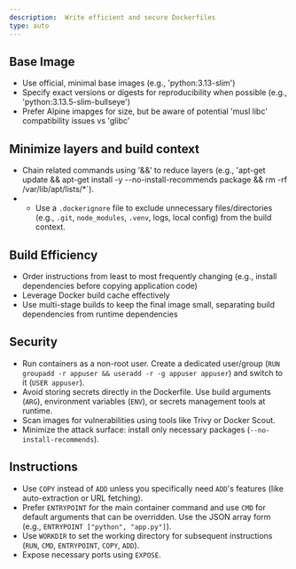```yaml
---
description:  Write efficient and secure Dockerfiles
type: auto
---
```


## Base Image
- Use official, minimal base images (e.g., 'python:3.13-slim')
- Specify exact versions or digests for reproducibility when possible (e.g., 'python:3.13.5-slim-bullseye')
- Prefer Alpine imapges for size, but be aware of potential 'musl libc' compatibility issues vs 'glibc'

## Minimize layers and build context
- Chain related commands using '&&' to reduce layers (e.g., 'apt-get update && apt-get install -y --no-install-recommends package && rm -rf /var/lib/apt/lists/*`).
- - Use a `.dockerignore` file to exclude unnecessary files/directories (e.g., `.git`, `node_modules`, `.venv`, logs, local config) from the build context.

## Build Efficiency
- Order instructions from least to most frequently changing (e.g., install dependencies before copying application code)
- Leverage Docker build cache effectively
- Use multi-stage builds to keep the final image small, separating build dependencies from runtime dependencies

## Security
- Run containers as a non-root user. Create a dedicated user/group (`RUN groupadd -r appuser && useradd -r -g appuser appuser`) and switch to it (`USER appuser`).
- Avoid storing secrets directly in the Dockerfile. Use build arguments (`ARG`), environment variables (`ENV`), or secrets management tools at runtime.
- Scan images for vulnerabilities using tools like Trivy or Docker Scout.
- Minimize the attack surface: install only necessary packages (`--no-install-recommends`).

## Instructions
- Use `COPY` instead of `ADD` unless you specifically need `ADD`'s features (like auto-extraction or URL fetching).
- Prefer `ENTRYPOINT` for the main container command and use `CMD` for default arguments that can be overridden. Use the JSON array form (e.g., `ENTRYPOINT ["python", "app.py"]`).
- Use `WORKDIR` to set the working directory for subsequent instructions (`RUN`, `CMD`, `ENTRYPOINT`, `COPY`, `ADD`).
- Expose necessary ports using `EXPOSE`.
